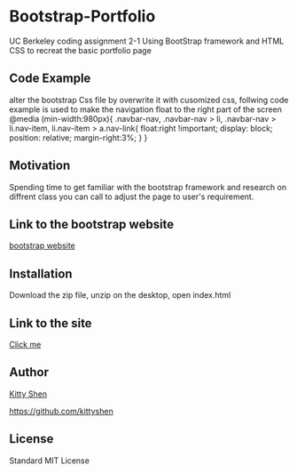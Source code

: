 # Bootstrap-Portfolio
UC Berkeley coding assignment 2-1
Using BootStrap framework and HTML CSS to recreat the basic portfolio page

## Code Example
alter the bootstrap Css file by overwrite it with cusomized css, follwing code example is used to make the navigation float to the right part of the screen
@media (min-width:980px){
    .navbar-nav, .navbar-nav > li, .navbar-nav > li.nav-item, li.nav-item > a.nav-link{
    float:right !important;
    display: block;
    position: relative;
    margin-right:3%;
    }
}

## Motivation
Spending time to get familiar with the bootstrap framework and research on diffrent class you can call to adjust the page to user's requirement. 

## Link to the bootstrap website
[bootstrap website](https://getbootstrap.com/docs/4.1/components/buttons/)

## Installation
Download the zip file, unzip on the desktop, open index.html

## Link to the site
[Click me](https://kittyshen.github.io/Basic-Portfolio/)

## Author 
[Kitty Shen ](https://github.com/kittyshen)

https://github.com/kittyshen

## License
Standard MIT License

